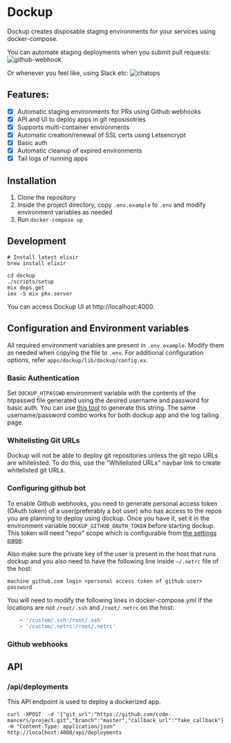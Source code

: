 # Dockup

Dockup creates disposable staging environments for your services using docker-compose.

You can automate staging deployments when you submit pull requests:
![github-webhook](https://user-images.githubusercontent.com/1707078/30229184-8715715c-94fe-11e7-8416-527e30128044.png)

Or whenever you feel like, using Slack etc:
![chatops](https://user-images.githubusercontent.com/1707078/30229222-a5d8ed30-94fe-11e7-83de-fa5dda3af8d5.png)

## Features:

- [x] Automatic staging environments for PRs using Github webhooks
- [x] API and UI to deploy apps in git reposisotries
- [x] Supports multi-container environments
- [x] Automatic creation/renewal of SSL certs using Letsencrypt
- [x] Basic auth
- [x] Automatic cleanup of expired environments
- [x] Tail logs of running apps

## Installation

1. Clone the repository
2. Inside the project directory, copy `.env.example` to `.env` and modify environment variables as needed
3. Run `docker-compose up`

## Development

    # Install latest elixir
    brew install elixir

    cd dockup
    ./scripts/setup
    mix deps.get
    iex -S mix phx.server

You can access Dockup UI at http://localhost:4000.

## Configuration and Environment variables

All required environment variables are present in `.env.example`. Modify them
as needed when copying the file to `.env`. For additional configuration options,
refer `apps/dockup/lib/dockup/config.ex`.

### Basic Authentication

Set `DOCKUP_HTPASSWD` environment variable with the contents of the htpasswd file
generated using the desired username and password for basic auth. You can use
[this tool](http://www.htaccesstools.com/htpasswd-generator/) to generate this
string. The same username/password combo works for both dockup app and the log
tailing page.


### Whitelisting Git URLs

Dockup will not be able to deploy git repositories unless the git repo URLs
are whitelisted. To do this, use the "Whitelisted URLs" navbar link to create
whitelisted git URLs.


### Configuring github bot

To enable Github webhooks, you need to generate personal access token (OAuth token)
of a user(preferably a bot user) who has access to the repos you are planning to deploy using dockup.
Once you have it, set it in the environment variable `DOCKUP_GITHUB_OAUTH_TOKEN`
before starting dockup. This token will need "repo" scope which is configurable from
[the settings page](https://github.com/settings/tokens).

Also make sure the private key of the user is present in the host that
runs dockup and you also need to have the following line inside `~/.netrc` file of the host:

```
machine github.com login <personal access token of github user> password
```

You will need to modify the following lines in docker-compose.yml if the locations
are not `/root/.ssh` and `/root/.netrc` on the host:

```yaml
    - '/custom/.ssh:/root/.ssh'
    - '/custom/.netrc:/root/.netrc'
```

### Github webhooks


## API

### /api/deployments

This API endpoint is used to deploy a dockerized app.

```
curl -XPOST  -d '{"git_url":"https://github.com/code-mancers/project.git","branch":"master","callback_url":"fake_callback"}' -H "Content-Type: application/json" http://localhost:4000/api/deployments
```
